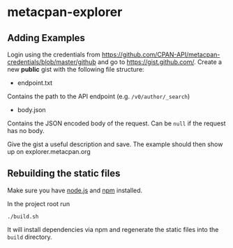 metacpan-explorer
=================

## Adding Examples


Login using the credentials from https://github.com/CPAN-API/metacpan-credentials/blob/master/github and go to https://gist.github.com/.
Create a new **public** gist with the following file structure:

* endpoint.txt

Contains the path to the API endpoint (e.g. `/v0/author/_search`)

* body.json

Contains the JSON encoded body of the request. Can be `null` if the request has no body.

Give the gist a useful description and save. The example should then show up on explorer.metacpan.org

## Rebuilding the static files

Make sure you have [node.js](http://nodejs.org/) and [npm](http://npmjs.org/) installed.

In the project root run

    ./build.sh

It will install dependencies via npm
and regenerate the static files into the `build` directory.
